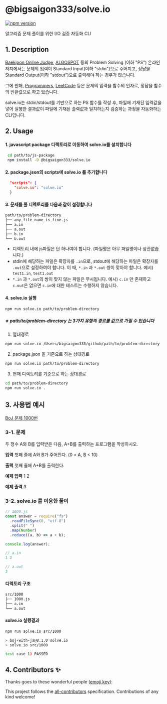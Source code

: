 # @bigsaigon333/solve&#46;io

[![npm version](https://badge.fury.io/js/@bigsaigon333%2Fsolve.io.svg)](https://badge.fury.io/js/@bigsaigon333%2Fsolve.io)

알고리즘 문제 풀이를 위한 I/O 검증 자동화 CLI

## 1. Description

[Baekjoon Online Judge](https://www.acmicpc.net/), [ALGOSPOT](https://www.algospot.com/) 등의 Problem Solving (이하 "PS") 온라인 저지에서는 문제의 입력이 Standard Input(이하 "stdin")으로 주어지고, 정답을 Standard Output(이하 "stdout")으로 출력해야 하는 경우가 많습니다.

그에 반해, [Programmers](https://programmers.co.kr/), [LeetCode](https://leetcode.com/) 등은 문제의 입력을 함수의 인자로, 정답을 함수의 반환값으로 하고 있습니다.

solve&#46;io는 stdin/stdout를 기반으로 하는 PS 함수를 작성 후, 파일에 기재된 입력값을 넣어 실행한 결과값이 파일에 기재된 출력값과 일치하는지 검증하는 과정을 자동화하는 CLI입니다.

<!--
solve&#46;io는 stdin/stdout를 기반으로 하는 PS를 함수를 기반으로 하는 PS로 바꿔주는 역할을 합니다.

이를 통해 jest와 같은 테스트 프레임워크를 사용하여 PS를 할 수 있게 도와줍니다. -->

## 2. Usage

#### 1. javascript package 디렉토리로 이동하여 solve.io를 설치합니다

```sh
 cd path/to/js-package
 npm install -D @bigsaigon333/solve.io
```

#### 2. package.json의 scripts에 solve.io 를 추가합니다

```json
  "scripts": {
    "solve.io": "solve.io"
  }
```

#### 3. 문제를 풀 디렉토리를 다음과 같이 설정합니다

```sh
path/to/problem-directory
├── any_file_name_is_fine.js
├── a.in
├── a.out
├── b.in
└── b.out
```

- 디렉토리 내에 js파일은 단 하나여야 합니다. (파일명은 아무 파일명이나 상관없습니다.)
- stdin에 해당하는 파일은 확장자를 `.in`으로, stdout에 해당하는 파일은 확장자를 `.out`으로 설정하여야 합니다. 이 때, `*.in` 과 `*.out` 쌍이 맞아야 합니다.
  예시) `test1.in`, `test1.out`
- `*.in` 과 `*.out`의 쌍이 맞지 않는 파일은 무시됩니다.
  예시) `c.in` 만 존재하고 `c.out`은 없으면 `c.in`에 대한 테스트는 수행하지 않습니다.

#### 4. solve.io 실행

```sh
npm run solve.io path/to/problem-directory
```

##### ※ path/to/problem-directory 는 3가지 유형의 경로를 값으로 가질 수 있습니다

1. 절대경로

```sh
npm run solve.io /Users/bigsaigon333/github/path/to/problem-directory
```

2. package.json 을 기준으로 하는 상대경로

```sh
npm run solve.io path/to/problem-directory
```

3. 현재 디렉토리를 기준으로 하는 상대경로

```sh
cd path/to/problem-directory
npm run solve.io .
```

## 3. 사용법 예시

[BoJ 문제 1000번](https://www.acmicpc.net/problem/1000)

### 3-1. 문제

두 정수 A와 B를 입력받은 다음, A+B를 출력하는 프로그램을 작성하시오.

**입력**
첫째 줄에 A와 B가 주어진다. (0 < A, B < 10)

**출력**
첫째 줄에 A+B를 출력한다.

**예제 입력**
1 2

**예제 출력**
3

### 3-2. solve&#46;io 를 이용한 풀이

```js
// 1000.js
const answer = require("fs")
  .readFileSync(0, "utf-8")
  .split(" ")
  .map(Number)
  .reduce((a, b) => a + b);

console.log(answer);

// a.in
1 2

// a.out
3
```

#### 디렉토리 구조

```sh
src/1000
├── 1000.js
├── a.in
└── a.out
```

#### solve.io 실행결과

```sh
npm run solve.io src/1000

> boj-with-js@0.1.0 solve.io
> solve.io src/1000

test case 1) PASSED

```

## 4. Contributors ✨

Thanks goes to these wonderful people ([emoji key](https://allcontributors.org/docs/en/emoji-key)):

<!-- ALL-CONTRIBUTORS-LIST:START - Do not remove or modify this section -->
<!-- prettier-ignore-start -->
<!-- markdownlint-disable -->
<!-- markdownlint-restore -->
<!-- prettier-ignore-end -->

<!-- ALL-CONTRIBUTORS-LIST:END -->

This project follows the [all-contributors](https://github.com/all-contributors/all-contributors) specification. Contributions of any kind welcome!

```

```
